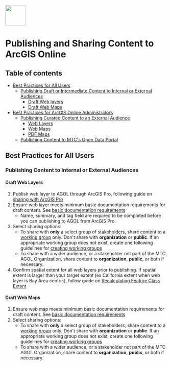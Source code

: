 
<a href="url"><img src="http://gis.mtc.ca.gov/mtcimages/mtcgisLogo.png" align="top" height="64" width="64" ></a>

# Publishing and Sharing Content to ArcGIS Online

## Table of contents
- [Best Practices for All Users](#-best-practices-for-all-users)
  - [Publishing Draft or Intermediate Content to Internal or External Audiences](#publishing-draft-or-intermediate-content-to-internal-or-external-audiences)
    - [Draft Web layers](#draft-web-maps)
    - [Draft Web Maps](#draft-web-maps)
- [Best Practices for ArcGIS Online Administrators](#best-practices-for-Arcgis-online-administrators)
  - [Publishing Curated Content to an External Audience](#publishing-curated-content-to-an-external-audience)
    - [Web Layers](#web-layers)
    - [Web Maps](#web-maps)
    - [PDF Maps](#pdf-maps)
  - [Publishing Content to MTC's Open Data Portal](opendata/openDataSite.md)

## Best Practices for All Users

### Publishing Content to Internal or External Audiences

#### Draft Web Layers

1. Publish web layer to AGOL through ArcGIS Pro, following guide on [sharing with ArcGIS Pro](AGOL-Technical-Resources.md#publishing-web-layers-to-agol-with-arcgis-pro)
2. Ensure web layer meets minimum basic documentation requirements for draft content. See [basic documentation requirements](Documentation.md#basic-documentation) 
    - Name, summary, and tag field are required to be completed before you can publishing to AGOL from ArcGIS Pro.
3. Select sharing options:  
    - To share with **only** a select group of stakeholders, share content to a [working group](Creating-Groups.md#create-working-groups) only. Don't share with **organization** or **public**. If an appropriate working group does not exist, create one following guidelines for [creating working groups](Creating-Groups.md#create-working-groups) 
    - To share with a wider audience, or a stakeholder not part of the MTC AGOL Organization, share content to **organization**, **public**, or both if necessary. 
4. Confirm spatial extent for all web layers prior to publishing. If spatial extent is larger than your target extent (ex California extent when web layer is Bay Area centric), follow guide on [Recalculating Feature Class Extent](AGOL-Technical-Resources.md#recalculate-feature-class-extent) 

#### Draft Web Maps 

1. Ensure web map meets minimum basic documentation requirements for draft content. See [basic documentation requirements](Documentation.md#basic-documentation)
2. Select sharing options:  
    - To share with **only** a select group of stakeholders, share content to a [working group](Creating-Groups.md#create-working-groups) only. Don't share with **organization** or **public**. If an appropriate working group does not exist, create one following guidelines for [creating working groups](Creating-Groups.md#create-working-groups) 
    - To share with a wider audience, or a stakeholder not part of the MTC AGOL Organization, share content to **organization**, **public**, or both if necessary. 
